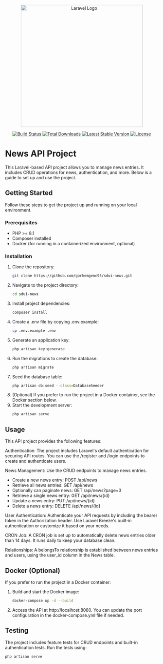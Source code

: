 <p align="center"><a href="https://laravel.com" target="_blank"><img src="https://raw.githubusercontent.com/laravel/art/master/logo-lockup/5%20SVG/2%20CMYK/1%20Full%20Color/laravel-logolockup-cmyk-red.svg" width="400" alt="Laravel Logo"></a></p>

<p align="center">
<a href="https://github.com/laravel/framework/actions"><img src="https://github.com/laravel/framework/workflows/tests/badge.svg" alt="Build Status"></a>
<a href="https://packagist.org/packages/laravel/framework"><img src="https://img.shields.io/packagist/dt/laravel/framework" alt="Total Downloads"></a>
<a href="https://packagist.org/packages/laravel/framework"><img src="https://img.shields.io/packagist/v/laravel/framework" alt="Latest Stable Version"></a>
<a href="https://packagist.org/packages/laravel/framework"><img src="https://img.shields.io/packagist/l/laravel/framework" alt="License"></a>
</p>

# News API Project

This Laravel-based API project allows you to manage news entries. It includes CRUD operations for news, authentication, and more. Below is a guide to set up and use the project.

## Getting Started

Follow these steps to get the project up and running on your local environment.

### Prerequisites

- PHP >= 8.1
- Composer installed
- Docker (for running in a containerized environment, optional)

### Installation

1. Clone the repository:
   ```bash
   git clone https://github.com/gorkemgenc95/sdui-news.git

2. Navigate to the project directory:
   ```bash
   cd sdui-news

3. Install project dependencies:
   ```bash
   composer install

4. Create a .env file by copying .env.example:
   ```bash
   cp .env.example .env

5. Generate an application key:
   ```bash
   php artisan key:generate

6. Run the migrations to create the database:
   ```bash
   php artisan migrate

7. Seed the database table:
   ```bash
   php artisan db:seed --class=DatabaseSeeder

8. (Optional) If you prefer to run the project in a Docker container, see the Docker section below.
9. Start the development server:
   ```bash
   php artisan serve

## Usage
This API project provides the following features:

Authentication: The project includes Laravel's default authentication for securing API routes. You can use the /register and /login endpoints to create and authenticate users.

News Management: Use the CRUD endpoints to manage news entries.

- Create a new news entry: POST /api/news
- Retrieve all news entries: GET /api/news
- Optionally can paginate news: GET /api/news?page=3
- Retrieve a single news entry: GET /api/news/{id}
- Update a news entry: PUT /api/news/{id}
- Delete a news entry: DELETE /api/news/{id}

User Authentication: Authenticate your API requests by including the bearer token in the Authorization header. Use Laravel Breeze's built-in authentication or customize it based on your needs.

CRON Job: A CRON job is set up to automatically delete news entries older than 14 days. It runs daily to keep your database clean.

Relationships: A belongsTo relationship is established between news entries and users, using the user_id column in the News table.

## Docker (Optional)
If you prefer to run the project in a Docker container:

1. Build and start the Docker image:
   ```bash
   docker-compose up -d --build

2. Access the API at http://localhost:8080. You can update the port configuration in the docker-compose.yml file if needed.

## Testing
The project includes feature tests for CRUD endpoints and built-in authentication tests. Run the tests using:
   
```bash
php artisan serve
```
